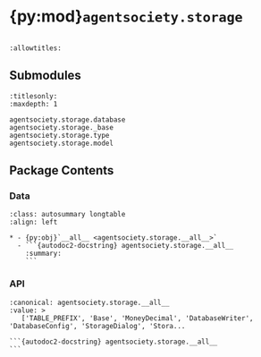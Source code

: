 # {py:mod}`agentsociety.storage`

```{py:module} agentsociety.storage
```

```{autodoc2-docstring} agentsociety.storage
:allowtitles:
```

## Submodules

```{toctree}
:titlesonly:
:maxdepth: 1

agentsociety.storage.database
agentsociety.storage._base
agentsociety.storage.type
agentsociety.storage.model
```

## Package Contents

### Data

````{list-table}
:class: autosummary longtable
:align: left

* - {py:obj}`__all__ <agentsociety.storage.__all__>`
  - ```{autodoc2-docstring} agentsociety.storage.__all__
    :summary:
    ```
````

### API

````{py:data} __all__
:canonical: agentsociety.storage.__all__
:value: >
   ['TABLE_PREFIX', 'Base', 'MoneyDecimal', 'DatabaseWriter', 'DatabaseConfig', 'StorageDialog', 'Stora...

```{autodoc2-docstring} agentsociety.storage.__all__
```

````
